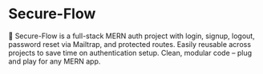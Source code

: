 # Secure-Flow
🔐 Secure-Flow is a full-stack MERN auth project with login, signup, logout, password reset via Mailtrap, and protected routes. Easily reusable across projects to save time on authentication setup. Clean, modular code – plug and play for any MERN app.

